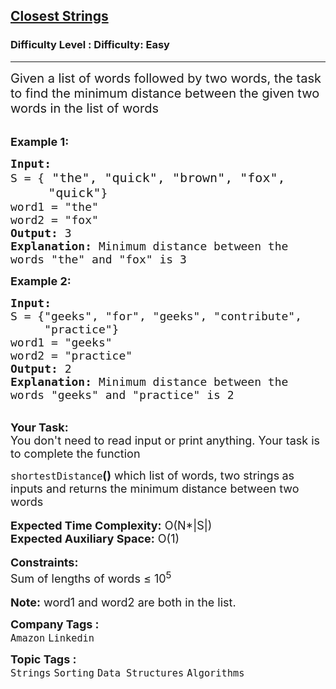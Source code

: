 <h2><a href="https://www.geeksforgeeks.org/problems/closest-strings0611/1?page=1&status=unsolved&sprint=57184072610b884e5df3584cc534115d&sortBy=submissions">Closest Strings</a></h2><h3>Difficulty Level : Difficulty: Easy</h3><hr><div class="problems_problem_content__Xm_eO"><p><span style="font-size: 20px;">Given a list of words followed by two words, the task to find the minimum distance between the given two words in the list of words</span></p>
<p><br><span style="font-size: 18px;"><strong>Example 1:</strong></span></p>
<pre><span style="font-size: 18px;"><strong>Input:</strong>
S = {</span><span style="font-size: 20px;"> "the", "quick", "brown", "fox", 
     "quick"</span><span style="font-size: 18px;">}
word1 = "the"
word2 = "fox"
<strong>Output:</strong> 3
<strong>Explanation: </strong>Minimum distance between the 
words "the" and "fox" is 3</span>
</pre>
<p><strong><span style="font-size: 18px;">Example 2:</span></strong></p>
<pre><span style="font-size: 18px;"><strong>Input:</strong>
S = {"geeks", "for", "geeks", "contribute", 
     "practice"}
word1 = "geeks"
word2 = "practice"
<strong>Output:</strong> 2
<strong>Explanation: </strong>Minimum distance between the
words "geeks" and "practice" is 2</span>
</pre>
<p><br><span style="font-size: 18px;"><strong>Your Task:&nbsp;&nbsp;</strong><br>You don't need to read input or print anything. Your task is to complete the function </span></p>
<div><span style="font-size: 18px;"><code>shortestDistance</code><strong>()</strong>&nbsp;which list of words, two strings<strong> </strong>as inputs and returns the minimum distance between two words</span></div>
<div><br><span style="font-size: 18px;"><strong>Expected Time Complexity:</strong> O(N*|S|)</span><br><span style="font-size: 18px;"><strong>Expected Auxiliary Space:</strong> O(1)</span></div>
<div><br><span style="font-size: 18px;"><strong>Constraints:</strong></span><br><span style="font-size: 18px;">Sum of lengths of words ≤ 10<sup>5</sup></span></div>
<div><br><span style="font-size: 18px;"><strong>Note:</strong> word1 and word2 are both in the list.</span></div></div><p><span style=font-size:18px><strong>Company Tags : </strong><br><code>Amazon</code>&nbsp;<code>Linkedin</code>&nbsp;<br><p><span style=font-size:18px><strong>Topic Tags : </strong><br><code>Strings</code>&nbsp;<code>Sorting</code>&nbsp;<code>Data Structures</code>&nbsp;<code>Algorithms</code>&nbsp;